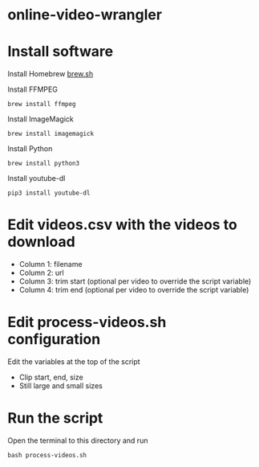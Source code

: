 # online-video-wrangler

# Install software 

Install Homebrew 
[brew.sh](https://brew.sh)

Install FFMPEG
```	
brew install ffmpeg
```

Install ImageMagick
```	
brew install imagemagick
```

Install Python
```	
brew install python3
```

Install youtube-dl
```
pip3 install youtube-dl
```

# Edit videos.csv with the videos to download

- Column 1: filename
- Column 2: url
- Column 3: trim start (optional per video to override the script variable)
- Column 4: trim end (optional per video to override the script variable)

# Edit process-videos.sh configuration

Edit the variables at the top of the script
- Clip start, end, size
- Still large and small sizes

# Run the script

Open the terminal to this directory and run

```
bash process-videos.sh
```